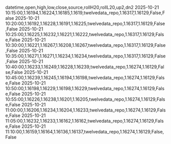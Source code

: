 datetime,open,high,low,close,source,rollH20,rollL20,up2,dn2
2025-10-21 10:15:00,1.16194,1.16224,1.16185,1.1619,twelvedata_repo,1.16317,1.16129,False,False
2025-10-21 10:20:00,1.16192,1.16228,1.16191,1.16225,twelvedata_repo,1.16317,1.16129,False,False
2025-10-21 10:25:00,1.16225,1.16232,1.16221,1.16222,twelvedata_repo,1.16317,1.16129,False,False
2025-10-21 10:30:00,1.16221,1.16267,1.16208,1.16267,twelvedata_repo,1.16317,1.16129,False,False
2025-10-21 10:35:00,1.16271,1.16271,1.16234,1.16234,twelvedata_repo,1.16317,1.16129,False,False
2025-10-21 10:40:00,1.16233,1.16249,1.16228,1.16239,twelvedata_repo,1.16274,1.16129,False,False
2025-10-21 10:45:00,1.16239,1.16245,1.16194,1.16198,twelvedata_repo,1.16274,1.16129,False,False
2025-10-21 10:50:00,1.16198,1.16229,1.16198,1.16229,twelvedata_repo,1.16274,1.16129,False,False
2025-10-21 10:55:00,1.16226,1.16238,1.16201,1.16205,twelvedata_repo,1.16274,1.16129,False,False
2025-10-21 11:00:00,1.16206,1.16234,1.16204,1.16233,twelvedata_repo,1.16274,1.16129,False,False
2025-10-21 11:05:00,1.16232,1.16233,1.16162,1.16162,twelvedata_repo,1.16274,1.16129,False,False
2025-10-21 11:10:00,1.16159,1.16164,1.16136,1.16137,twelvedata_repo,1.16274,1.16129,False,False

